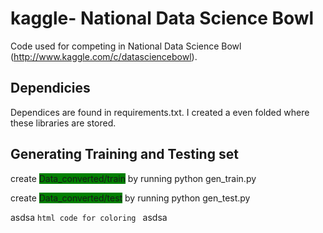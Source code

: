 kaggle- National Data Science Bowl
==============

Code used for competing in National Data Science Bowl (http://www.kaggle.com/c/datasciencebowl).

Dependicies
-----------

Dependices are found in requirements.txt.
I created a even folded where these libraries are stored.


Generating Training and Testing set
------------------------

create <span style="background-color:green">Data_converted/train</span> by running python gen_train.py

create <span style="background-color:green">Data_converted/test</span> by running python gen_test.py


asdsa ```html code for coloring ``` asdsa

